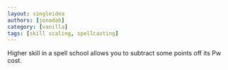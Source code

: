 ```yaml
---
layout: singleidea
authors: [jonadab]
category: [vanilla]
tags: [skill scaling, spellcasting]
---
```

Higher skill in a spell school allows you to subtract some points off its Pw cost.
